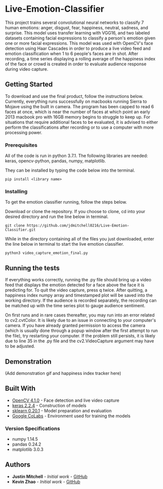 # Live-Emotion-Classifier

This project trains several convolutional neural networks to classify 7 human emotions: anger, disgust, fear, happiness, neutral, sadness, and surprise. This model uses transfer learning with VGG16, and two labeled datasets containing facial expressions to classify a person's emotion given one or more facial expressions. This model was used with OpenCV's face detection using Haar Cascades in order to produce a live video feed and emotion classification when 1 to 6 people's faces are in shot. After recording, a time series displaying a rolling average of the happiness index of the face or crowd is created in order to evaluate audience response during video capture.

## Getting Started
To download and use the final product, follow the instructions below. Currently, everything runs successfully on macbooks running Sierra to Mojave using the built in camera. The program has been capped to read 6 faces at once, which is near the number of faces at which point an early 2013 macbook pro with 16GB memory begins to struggle to keep up. For situations that require additional faces to be evaluated, it is advised to either perform the classifications after recording or to use a computer with more processing power.

### Prerequisites
All of the code is run in python 3.7.1.
The following libraries are needed: keras, opencv-python, pandas, numpy, matplotlib.

They can be installed by typing the code below into the terminal.

```
pip install <library name>
```

### Installing

To get the emotion classifier running, follow the steps below.

Download or clone the repository. If you choose to clone, cd into your desired directory and run the line below in terminal.

```
git clone https://github.com/jdmitchell0216/Live-Emotion-Classifier.git
```

While in the directory containing all of the files you just downloaded, enter the line below in terminal to start the live emotion classifier.

```
python3 video_capture_emotion_final.py
```


## Running the tests
If everything works correctly, running the .py file should bring up a video feed that displays the emotion detected for a face above the face it is predicting for. To quit the video capture, press q twice. After quitting, a happiness index numpy array and timestamped plot will be saved into the working directory. If the audience is recorded separately, the recording can be matched up with the time series plot to gauge audience sentiment.

On first runs and in rare cases thereafter, you may run into an error related to cv2.cvtColor. It is likely due to an issue in connecting to your computer's camera. If you have already granted permission to access the camera (which is usually done through a popup window after the first attempt to run the file), try restarting your computer. If the problem still persists, it is likely due to line 35 in the .py file and the cv2.VideoCapture argument may have to be adjusted.

## Demonstration

(Add demonstration gif and happiness index tracker here)

## Built With

* [OpenCV 4.1.0](https://docs.opencv.org/4.1.0/) - Face detection and live video capture
* [keras 2.2.4](https://keras.io/) - Construction of models
* [sklearn 0.20.1](https://scikit-learn.org/stable/whats_new.html) - Model preparation and evaluation
* [Google CoLabs](https://colab.research.google.com/notebooks/welcome.ipynb) - Environment used for training the models

### Version Specifications
* numpy 1.14.5
* pandas 0.24.2
* matplotlib 3.0.3

## Authors

* **Justin Mitchell** - *Initial work* - [GitHub](github.com/jdmitchell0216)
* **Kevin Zhao** - *Initial work* - [GitHub](github.com/kevzha)
